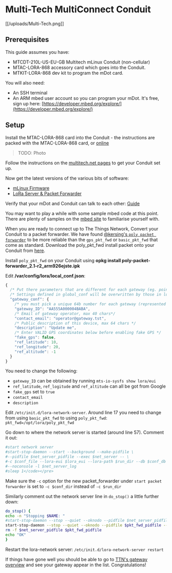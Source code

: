 # Multi-Tech MultiConnect Conduit

[[/uploads/Multi-Tech.png]]

## Prerequisites

This guide assumes you have:

* MTCDT-210L-US-EU-GB Multitech mLinux Conduit (non-cellular)
* MTAC-LORA-868 accessory card which goes into the Conduit.
* MTKIT-LORA-868 dev kit to program the mDot card.

You will also need:

* An SSH terminal
* An ARM mbed user account so you can program your mDot. It's free, sign up here: [https://developer.mbed.org/explore/](https://developer.mbed.org/explore/)

## Setup

Install the MTAC-LORA-868 card into the Conduit - the instructions are packed with the MTAC-LORA-868 card, or [online](http://www.multitech.net/developer/products/accessory-cards/installing-an-accessory-card/)

> TODO: Photo

Follow the instructions on the [multitech.net pages](http://www.multitech.net/developer/software/mlinux/getting-started-with-conduit-mlinux/) to get your Conduit set up.

Now get the latest versions of the various bits of software:

* [mLinux Firmware](http://www.multitech.net/developer/software/mlinux/using-mlinux/flashing-mlinux-firmware-for-conduit/)
* [LoRa Server & Packet Forwarder](http://www.multitech.net/developer/software/mlinux/using-mlinux/upgrade-lora-server/)

Verify that your mDot and Conduit can talk to each other: [Guide](http://www.multitech.net/developer/software/lora/getting-started-with-lora-conduit-mlinux/)

You may want to play a while with some sample mbed code at this point. There are plenty of samples on the [mbed site](https://developer.mbed.org/platforms/MTS-mDot-F411/) to familiarise yourself with.

When you are ready to connect up to The Things Network, Convert your Conduit to a packet forwarder. We have found [@kersing's `poly packet forwarder`](https://github.com/kersing/packet_forwarder/tree/master/poly_pkt_fwd) to be more reliable than the `gps_pkt_fwd` or `basic_pkt_fwd` that come as standard. Download the poly_pkt_fwd install packet onto your Conduit from [here](https://github.com/kersing/packet_forwarder/blob/master/multitech-bin/poly-packet-forwarder_2.1-r2_arm926ejste.ipk?raw=true).

Install `poly_pkt_fwd` on your Conduit using **opkg install poly-packet-forwarder_2.1-r2_arm926ejste.ipk**

Edit **/var/config/lora/local_conf.json**:

```js
{
  /* Put there parameters that are different for each gateway (eg. pointing one gateway to a test server while the others stay in production) */
  /* Settings defined in global_conf will be overwritten by those in local_conf */
  "gateway_conf": {
    /* you must pick a unique 64b number for each gateway (represented by an hex string) */
    "gateway_ID": "AA555A000004BABA",
    /* Email of gateway operator, max 40 chars*/
    "contact_email": "operator@gateway.tst",
    /* Public description of this device, max 64 chars */
    "description": "Update me",
    /* Enter VALID GPS coordinates below before enabling fake GPS */
    "fake_gps": false,
    "ref_latitude": 10,
    "ref_longitude": 20,
    "ref_altitude": -1
  }
}
```

You need to change the following:

* `gateway_ID` can be obtained by running `mts-io-sysfs show lora/eui`
* `ref_latitude`, `ref_logitude` and `ref_altitude` can all be got from Google
* `fake_gps` set to `true`
* `contact_email`
* `description`

Edit `/etc/init.d/lora-network-server`. Around line 17 you need to change from using `basic_pkt_fwd` to using `poly_pkt_fwd`: `pkt_fwd=/opt/lora/poly_pkt_fwd`

Go down to where the network server is started (around line 57). Comment it out:

```sh
#start network server
#start-stop-daemon --start --background --make-pidfile \
#--pidfile $net_server_pidfile --exec $net_server -- \
#-c $conf_file --lora-eui $lora_eui --lora-path $run_dir --db $conf_db \
#--noconsole -l $net_server_log
#sleep 1</code></pre>
```

Make sure the `-c` option for the new packet_forwarder under `start packet forwarder` is set to `-c $conf_dir` instead of `-c $run_dir`

Similarly comment out the network server line in `do_stop()` a little further down:

```sh
do_stop() {
echo -n "Stopping $NAME: "
#start-stop-daemon --stop --quiet --oknodo --pidfile $net_server_pidfile --r
start-stop-daemon --stop --quiet --oknodo --pidfile $pkt_fwd_pidfile --retry
rm -f $net_server_pidfile $pkt_fwd_pidfile
echo "OK"
}
```

Restart the lora-network server: `/etc/init.d/lora-network-server restart`

If things have gone well you should be able to go to [TTN's gateway overview](http://thethingsnetwork.org/api/v0/gateways/) and see your gateway appear in the list. Congratulations!
